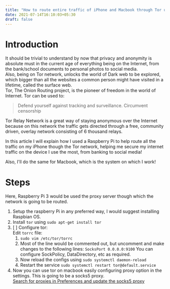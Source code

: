 ```yaml
---
title: "How to route entire traffic of iPhone and Macbook through Tor using Raspberry Pi"
date: 2021-07-14T16:10:03+05:30
draft: false
---
```

# Introduction
It should be trivial to understand by now that privacy and anonymity is absolute must in the current age of everything being on the Internet, from the bank/school documents to personal photos to social media.  
Also, being on Tor network, unlocks the world of Dark web to be explored, which bigger than all the websites a common person might have visited in a lifetime, called the surface web.  
Tor, The Onion Routing project, is the pioneer of freedom in the world of Internet.
Tor can be used to:  
>Defend yourself against tracking and surveillance. Circumvent censorship

Tor Relay Network is a great way of staying anonymous over the Internet because on this network the traffic gets directed through a free, community driven, overlay network consisting of 6 thousand relays.  

In this article I will explain how I used a Raspberry Pi to help route all the traffic on my iPhone though the Tor network, helping me secure my internet traffic on the device I use the most, from banking to social media!  

Also, I'll do the same for Macbook, which is the system on which I work!  

# Steps
Here, Raspberry Pi 3 would be used the proxy server though which the network is going to be routed.   

1. Setup the raspberry Pi in any preferred way, I would suggest installing Raspbian OS.  
2. Install `tor` using `sudo apt-get install tor`  
3. [ ] Configure tor:  
   Edit `torrc` file:
   1. `sudo vim /etc/tor/torrc`
   2. Most of the line would be commented out, but uncomment and make changes to the following lines:
	   `SocksPort 0.0.0.0:9100` 
	   You can configure SockPolicy, DataDirectory, etc as required.
   3. Now reload the configs using `sudo systemctl daemon-reload`
   4. Restart the service `sudo systemctl restart tor@default.service`
4. Now you can use tor on macbook easily configuring proxy option in the settings. This is going to be a socks5 proxy.  
	[Search for proxies in Preferences and update the socks5 proxy](/images/proxies.png)
   


	   

   



